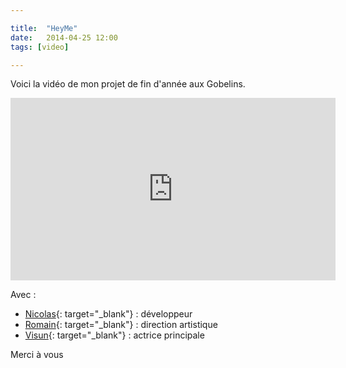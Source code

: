 ```yaml
---

title:  "HeyMe"
date:   2014-04-25 12:00
tags: [video]

---
```


Voici la vidéo de mon projet de fin d'année aux Gobelins.

<iframe width="520" height="292" src="https://www.youtube.com/embed/y4AMnCvDT-Y?rel=0" frameborder="0" allowfullscreen></iframe>

<br/>

Avec :

* [Nicolas](https://twitter.com/_Nico38_){: target="_blank"} : développeur
* [Romain](https://twitter.com/Romainbalce){: target="_blank"} : direction artistique
* [Visun](http://visun.fr){: target="_blank"} : actrice principale

Merci à vous